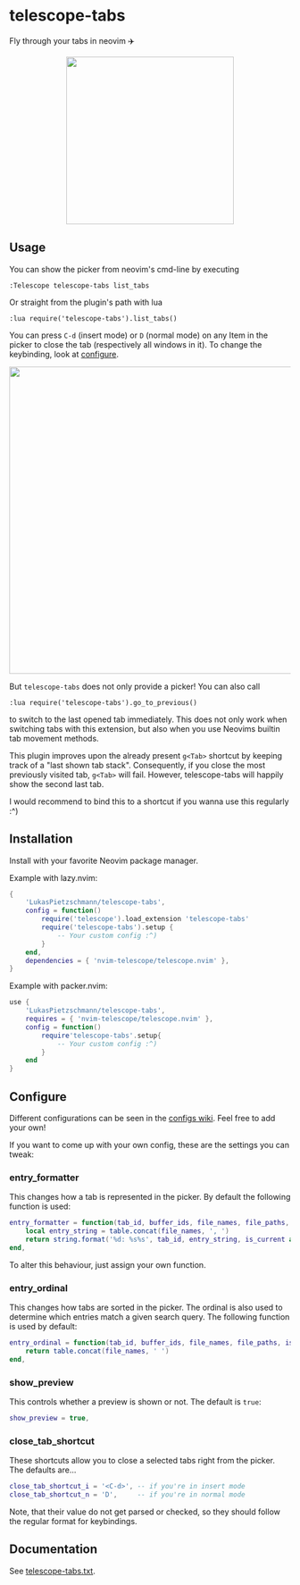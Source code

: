 # telescope-tabs
Fly through your tabs in neovim ✈️

<p align="center">
	<img src="https://github.com/LukasPietzschmann/telescope-tabs/assets/49213919/e749d458-4ffd-4af2-aba9-86d0e3fb4862" width="300px" />
</p>

## Usage
You can show the picker from neovim's cmd-line by executing
```
:Telescope telescope-tabs list_tabs
```

Or straight from the plugin's path with lua
```viml
:lua require('telescope-tabs').list_tabs()
```

You can press `C-d` (insert mode) or `D` (normal mode) on any Item in the picker to close the tab (respectively all windows in it). To change the keybinding, look at [configure](https://github.com/LukasPietzschmann/telescope-tabs#configure).
<p align="center">
	<img src="https://user-images.githubusercontent.com/49213919/216813167-45ca1908-b15f-4904-a441-6420d82dcb16.png" width="550"  />
</p>

But `telescope-tabs` does not only provide a picker! You can also call
```viml
:lua require('telescope-tabs').go_to_previous()
```
to switch to the last opened tab immediately.
This does not only work when switching tabs with this extension, but also when you use Neovims builtin tab movement methods.

This plugin improves upon the already present `g<Tab>` shortcut by keeping track of a "last shown tab stack". Consequently, if you close the most previously visited tab, `g<Tab>` will fail. However, telescope-tabs will happily show the second last tab.

I would recommend to bind this to a shortcut if you wanna use this regularly :^)


## Installation
Install with your favorite Neovim package manager.

Example with lazy.nvim:
```lua
{
	'LukasPietzschmann/telescope-tabs',
	config = function()
		require('telescope').load_extension 'telescope-tabs'
		require('telescope-tabs').setup {
			-- Your custom config :^)
		}
	end,
	dependencies = { 'nvim-telescope/telescope.nvim' },
}
```

Example with packer.nvim:
```lua
use {
	'LukasPietzschmann/telescope-tabs',
	requires = { 'nvim-telescope/telescope.nvim' },
	config = function()
		require'telescope-tabs'.setup{
			-- Your custom config :^)
		}
	end
}
```
## Configure
Different configurations can be seen in the [configs wiki](https://github.com/LukasPietzschmann/telescope-tabs/wiki/Configs#configs). Feel free to add your own!

If you want to come up with your own config, these are the settings you can tweak:

### entry_formatter
This changes how a tab is represented in the picker. By default the following function is used:
```lua
entry_formatter = function(tab_id, buffer_ids, file_names, file_paths, is_current)
	local entry_string = table.concat(file_names, ', ')
	return string.format('%d: %s%s', tab_id, entry_string, is_current and ' <' or '')
end,
```
To alter this behaviour, just assign your own function.

### entry_ordinal
This changes how tabs are sorted in the picker. The ordinal is also used to determine which entries match a given search query. The following function is used by default:
```lua
entry_ordinal = function(tab_id, buffer_ids, file_names, file_paths, is_current)
	return table.concat(file_names, ' ')
end,
```

### show_preview
This controls whether a preview is shown or not. The default is `true`:
```lua
show_preview = true,
```

### close_tab_shortcut
These shortcuts allow you to close a selected tabs right from the picker. The defaults are...
```lua
close_tab_shortcut_i = '<C-d>', -- if you're in insert mode
close_tab_shortcut_n = 'D',     -- if you're in normal mode
```
Note, that their value do not get parsed or checked, so they should follow the regular format for keybindings.

## Documentation
See [telescope-tabs.txt](https://github.com/LukasPietzschmann/telescope-tabs/blob/master/doc/telescope-tabs.txt).
